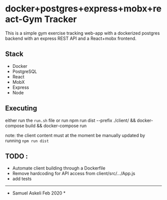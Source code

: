 # docker+postgres+express+mobx+react-Gym Tracker
This is a simple gym exercise tracking web-app with a dockerized postgres backend with an express REST API and a React+mobx frontend.

## Stack
- Docker
- PostgreSQL
- React
- MobX
- Express
- Node

## Executing
either run the `run.sh` file or run
	npm run dist --prefix ./client/ && docker-compose build && docker-compose run

note: the client content must at the moment be manually updated by running `npm run dist`

## TODO :
- Automate client building through a Dockerfile
- Remove hardcoding for API access from client/src/.../App.js 
- add tests


***
* Samuel Askeli Feb 2020 *
